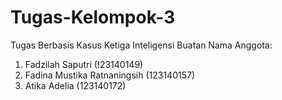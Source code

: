 # Tugas-Kelompok-3
Tugas Berbasis Kasus Ketiga Inteligensi Buatan
Nama Anggota:
1. Fadzilah Saputri (!23140149)
2. Fadina Mustika Ratnaningsih (123140157)
3. Atika Adelia (123140172)
